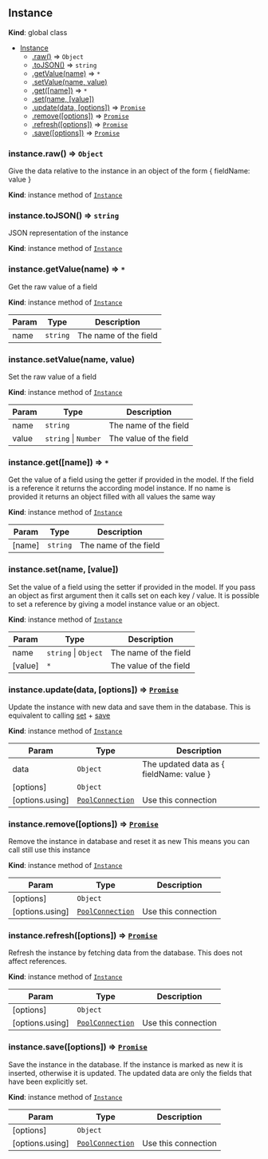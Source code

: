 <a name="Instance"></a>
## Instance
**Kind**: global class  

* [Instance](#Instance)
  * [.raw()](#Instance+raw) ⇒ <code>Object</code>
  * [.toJSON()](#Instance+toJSON) ⇒ <code>string</code>
  * [.getValue(name)](#Instance+getValue) ⇒ <code>\*</code>
  * [.setValue(name, value)](#Instance+setValue)
  * [.get([name])](#Instance+get) ⇒ <code>\*</code>
  * [.set(name, [value])](#Instance+set)
  * [.update(data, [options])](#Instance+update) ⇒ <code>[Promise](https://github.com/petkaantonov/bluebird)</code>
  * [.remove([options])](#Instance+remove) ⇒ <code>[Promise](https://github.com/petkaantonov/bluebird)</code>
  * [.refresh([options])](#Instance+refresh) ⇒ <code>[Promise](https://github.com/petkaantonov/bluebird)</code>
  * [.save([options])](#Instance+save) ⇒ <code>[Promise](https://github.com/petkaantonov/bluebird)</code>

<a name="Instance+raw"></a>
### instance.raw() ⇒ <code>Object</code>
Give the data relative to the instance in an object of the form { fieldName: value }

**Kind**: instance method of <code>[Instance](#Instance)</code>  
<a name="Instance+toJSON"></a>
### instance.toJSON() ⇒ <code>string</code>
JSON representation of the instance

**Kind**: instance method of <code>[Instance](#Instance)</code>  
<a name="Instance+getValue"></a>
### instance.getValue(name) ⇒ <code>\*</code>
Get the raw value of a field

**Kind**: instance method of <code>[Instance](#Instance)</code>  

| Param | Type | Description |
| --- | --- | --- |
| name | <code>string</code> | The name of the field |

<a name="Instance+setValue"></a>
### instance.setValue(name, value)
Set the raw value of a field

**Kind**: instance method of <code>[Instance](#Instance)</code>  

| Param | Type | Description |
| --- | --- | --- |
| name | <code>string</code> | The name of the field |
| value | <code>string</code> &#124; <code>Number</code> | The value of the field |

<a name="Instance+get"></a>
### instance.get([name]) ⇒ <code>\*</code>
Get the value of a field using the getter if provided in the model.
If the field is a reference it returns the according model instance.
If no name is provided it returns an object filled with all values the same way

**Kind**: instance method of <code>[Instance](#Instance)</code>  

| Param | Type | Description |
| --- | --- | --- |
| [name] | <code>string</code> | The name of the field |

<a name="Instance+set"></a>
### instance.set(name, [value])
Set the value of a field using the setter if provided in the model.
If you pass an object as first argument then it calls set on each key / value.
It is possible to set a reference by giving a model instance value or an object.

**Kind**: instance method of <code>[Instance](#Instance)</code>  

| Param | Type | Description |
| --- | --- | --- |
| name | <code>string</code> &#124; <code>Object</code> | The name of the field |
| [value] | <code>\*</code> | The value of the field |

<a name="Instance+update"></a>
### instance.update(data, [options]) ⇒ <code>[Promise](https://github.com/petkaantonov/bluebird)</code>
Update the instance with new data and save them in the database.
This is equivalent to calling [set](#Instance+set) + [save](#Instance+save)

**Kind**: instance method of <code>[Instance](#Instance)</code>  

| Param | Type | Description |
| --- | --- | --- |
| data | <code>Object</code> | The updated data as { fieldName: value } |
| [options] | <code>Object</code> |  |
| [options.using] | <code>[PoolConnection](https://github.com/felixge/node-mysql#pooling-connections)</code> | Use this connection |

<a name="Instance+remove"></a>
### instance.remove([options]) ⇒ <code>[Promise](https://github.com/petkaantonov/bluebird)</code>
Remove the instance in database and reset it as new
This means you can call still use this instance

**Kind**: instance method of <code>[Instance](#Instance)</code>  

| Param | Type | Description |
| --- | --- | --- |
| [options] | <code>Object</code> |  |
| [options.using] | <code>[PoolConnection](https://github.com/felixge/node-mysql#pooling-connections)</code> | Use this connection |

<a name="Instance+refresh"></a>
### instance.refresh([options]) ⇒ <code>[Promise](https://github.com/petkaantonov/bluebird)</code>
Refresh the instance by fetching data from the database.
This does not affect references.

**Kind**: instance method of <code>[Instance](#Instance)</code>  

| Param | Type | Description |
| --- | --- | --- |
| [options] | <code>Object</code> |  |
| [options.using] | <code>[PoolConnection](https://github.com/felixge/node-mysql#pooling-connections)</code> | Use this connection |

<a name="Instance+save"></a>
### instance.save([options]) ⇒ <code>[Promise](https://github.com/petkaantonov/bluebird)</code>
Save the instance in the database.
If the instance is marked as new it is inserted, otherwise it is updated.
The updated data are only the fields that have been explicitly set.

**Kind**: instance method of <code>[Instance](#Instance)</code>  

| Param | Type | Description |
| --- | --- | --- |
| [options] | <code>Object</code> |  |
| [options.using] | <code>[PoolConnection](https://github.com/felixge/node-mysql#pooling-connections)</code> | Use this connection |

